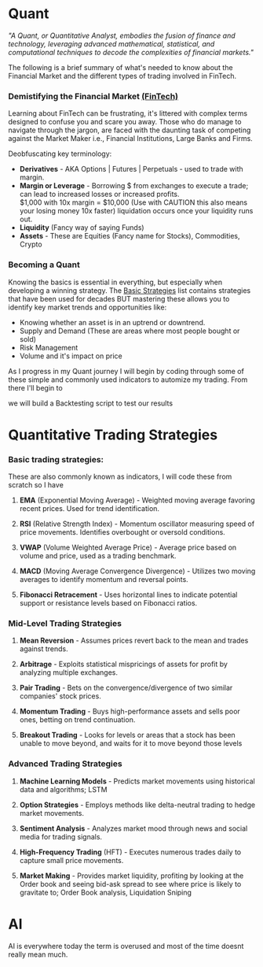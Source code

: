 # Quant

_"A Quant, or Quantitative Analyst, embodies the fusion of finance and technology, leveraging advanced mathematical, statistical, and computational techniques to decode the complexities of financial markets."_

The following is a brief summary of what's needed to know about the Financial Market and the different types of trading involved in FinTech.

### Demistifying the Financial Market [(FinTech)](https://en.wikipedia.org/wiki/Fintech#:~:text=Fintech%2C%20a%20clipped,fintech.%5B6%5D)

Learning about FinTech can be frustrating, it's littered with complex terms designed to confuse you and scare you away. Those who do manage to navigate through the jargon, are faced with the daunting task of competing against the Market Maker i.e., Financial Institutions, Large Banks and Firms.

Deobfuscating key terminology:

- **Derivatives** - AKA Options | Futures | Perpetuals - used to trade with margin.
- **Margin or Leverage** - Borrowing $ from exchanges to execute a trade; can lead to increased losses or increased profits.
  <br> $1,000 with 10x margin = $10,000 (Use with CAUTION this also means your losing money 10x faster) liquidation occurs once your liquidity runs out.
- **Liquidity** (Fancy way of saying Funds)
- **Assets** - These are Equities (Fancy name for Stocks), Commodities, Crypto

### Becoming a Quant

Knowing the basics is essential in everything, but especially when developing a winning strategy. The [Basic Strategies](#basic-quantitative-trading-strategies) list contains strategies that have been used for decades BUT mastering these allows you to identify key market trends and opportunities like:

- Knowing whether an asset is in an uptrend or downtrend.
- Supply and Demand (These are areas where most people bought or sold)
- Risk Management
- Volume and it's impact on price
<!-- - Support and Resistance -->

As I progress in my Quant journey I will begin by coding through some of these simple and commonly used indicators to automize my trading. From there I'll begin to

<!-- Chatgpt help me write a  -->

we will build a Backtesting script to test our results

# Quantitative Trading Strategies

### Basic trading strategies:

These are also commonly known as indicators, I will code these from scratch so I have

1. **EMA** (Exponential Moving Average) - Weighted moving average favoring recent prices. Used for trend identification.

2. **RSI** (Relative Strength Index) - Momentum oscillator measuring speed of price movements. Identifies overbought or oversold conditions.

3. **VWAP** (Volume Weighted Average Price) - Average price based on volume and price, used as a trading benchmark.

4. **MACD** (Moving Average Convergence Divergence) - Utilizes two moving averages to identify momentum and reversal points.

5. **Fibonacci Retracement** - Uses horizontal lines to indicate potential support or resistance levels based on Fibonacci ratios.

### Mid-Level Trading Strategies

1. **Mean Reversion** - Assumes prices revert back to the mean and trades against trends.

2. **Arbitrage** - Exploits statistical mispricings of assets for profit by analyzing multiple exchanges.

3. **Pair Trading** - Bets on the convergence/divergence of two similar companies' stock prices.

4. **Momentum Trading** - Buys high-performance assets and sells poor ones, betting on trend continuation.

5. **Breakout Trading** - Looks for levels or areas that a stock has been unable to move beyond, and waits for it to move beyond those levels

### Advanced Trading Strategies

1. **Machine Learning Models** - Predicts market movements using historical data and algorithms; LSTM

2. **Option Strategies** - Employs methods like delta-neutral trading to hedge market movements.

3. **Sentiment Analysis** - Analyzes market mood through news and social media for trading signals.

4. **High-Frequency Trading** (HFT) - Executes numerous trades daily to capture small price movements.

5. **Market Making** - Provides market liquidity, profiting by looking at the Order book and seeing bid-ask spread to see where price is likely to gravitate to; Order Book analysis, Liquidation Sniping

# AI

AI is everywhere today the term is overused and most of the time doesnt really mean much.
